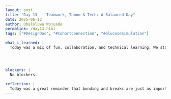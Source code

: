 ```yaml
---
layout: post
title: "Day 13 –  Teamwork, Taboo & Tech: A Balanced Day"
date: 2025-06-12
author: Obaloluwa Wojuade
permalink: /day13.html
tags: ["#DesignDoc", "#CohortConnection", "#GlucoseSimulation"]

what_i_learned: |
  Today was a mix of fun, collaboration, and technical learning. We started off by connecting with the full SAiRI 25 cohort and sharing project updates. It was cool to hear where everyone stands. After that, we played Taboo and Jenga, and my team won, so we earned a bonus hour off (huge W). We also had a useful session on using LaTeX in Overleaf, which will come in handy for writing clean, professional documents. Back in the lab, I reviewed some simulation code that models glucose levels using Gymnasium and explored how different parameters affect the simulation. We wrapped up by continuing progress on our design doc.




blockers: |
  No blockers.

reflection: |
  Today was a great reminder that bonding and breaks are just as important as coding and research. Connecting with the whole cohort helped me see the bigger picture of what we’re building. Winning the game added some good energy to the day, and the LaTeX session gave me tools I’ll definitely use. Diving into the glucose simulation is still a work in progress, but I’m getting more comfortable with the framework. Looking forward to building momentum from today’s balance of productivity and fun.
---
```




